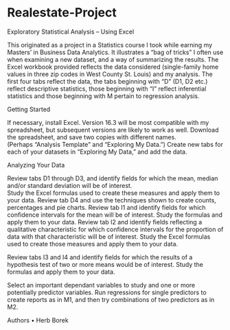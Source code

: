 # Realestate-Project

Exploratory Statistical Analysis – Using Excel

This originated as a project in a Statistics course I took while earning my Masters’ in Business Data Analytics. 
It illustrates a “bag of tricks” I often use when examining a new dataset, and a way of summarizing the results. 
The Excel workbook provided reflects the data considered (single-family home values in three zip codes in West County St. Louis) 
and my analysis. The first four tabs reflect the data, the tabs beginning with “D” (D1, D2 etc.) 
reflect descriptive statistics, those beginning with “I” reflect inferential statistics and those beginning with M 
pertain to regression analysis.

Getting Started

If necessary, install Excel. Version 16.3 will be most compatible with my spreadsheet, but subsequent versions are 
likely to work as well. Download the spreadsheet, and save two copies with different names.  
(Perhaps “Analysis Template” and “Exploring My Data.”) Create new tabs for each of your datasets in “Exploring My Data,” 
and add the data.

Analyzing Your Data

Review tabs D1 through D3, and identify fields for which the mean, median and/or standard deviation will be of interest.  
Study the Excel formulas used to create these measures and apply them to your data.  Review tab D4 and use the techniques 
shown to create counts, percentages and pie charts.
Review tab I1 and identify fields for which confidence intervals for the mean will be of interest.  Study the formulas and 
apply them to your data. Review tab I2 and identify fields reflecting a qualitative characteristic for which confidence 
intervals for the proportion of data with that characteristic will be of interest. Study the Excel formulas used to create 
those measures and apply them to your data.

Review tabs I3 and I4 and identify fields for which the results of a hypothesis test of two or more means 
would be of interest.  Study the formulas and apply them to your data.

Select an important dependant variables to study and one or more potentially predictor variables. 
Run regressions for single predictors to create reports as in M1, and then try combinations of two predictors as in M2.

Authors
•	Herb Borek 
